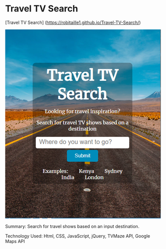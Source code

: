 # Travel TV Search

[Travel TV Search] (https://robitaille1.github.io/Travel-TV-Search/)


![Travel Tv Search Screenshot](screenshots/home.png)

Summary:
Search for travel shows based on an input destination.

Technology Used:
Html, CSS, JavaScript, jQuery, TVMaze API, Google Maps API